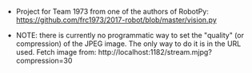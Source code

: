 * Project for Team 1973 from one of the authors of RobotPy:
  https://github.com/frc1973/2017-robot/blob/master/vision.py

* NOTE: there is currently no programmatic way to set the "quality" (or compression) of the JPEG image.
The only way to do it is in the URL used. Fetch image from:
      http://localhost:1182/stream.mjpg?compression=30
